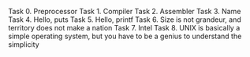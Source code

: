 Task 0. Preprocessor
Task 1. Compiler
Task 2. Assembler
Task 3. Name
Task 4. Hello, puts
Task 5. Hello, printf
Task 6. Size is not grandeur, and territory does not make a nation
Task 7. Intel
Task 8. UNIX is basically a simple operating system, but you have to be a genius to understand the simplicity

